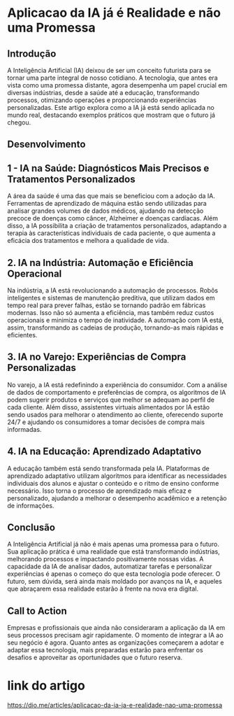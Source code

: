 # Aplicacao da IA já é Realidade e não uma Promessa

## Introdução

A Inteligência Artificial (IA) deixou de ser um conceito futurista para se tornar uma parte integral de nosso cotidiano. A tecnologia, que antes era vista como uma promessa distante, agora desempenha um papel crucial em diversas indústrias, desde a saúde até a educação, transformando processos, otimizando operações e proporcionando experiências personalizadas. Este artigo explora como a IA já está sendo aplicada no mundo real, destacando exemplos práticos que mostram que o futuro já chegou.

## Desenvolvimento

## 1 - IA na Saúde: Diagnósticos Mais Precisos e Tratamentos Personalizados

A área da saúde é uma das que mais se beneficiou com a adoção da IA. Ferramentas de aprendizado de máquina estão sendo utilizadas para analisar grandes volumes de dados médicos, ajudando na detecção precoce de doenças como câncer, Alzheimer e doenças cardíacas. Além disso, a IA possibilita a criação de tratamentos personalizados, adaptando a terapia às características individuais de cada paciente, o que aumenta a eficácia dos tratamentos e melhora a qualidade de vida.

## 2. IA na Indústria: Automação e Eficiência Operacional

Na indústria, a IA está revolucionando a automação de processos. Robôs inteligentes e sistemas de manutenção preditiva, que utilizam dados em tempo real para prever falhas, estão se tornando padrão em fábricas modernas. Isso não só aumenta a eficiência, mas também reduz custos operacionais e minimiza o tempo de inatividade. A automação com IA está, assim, transformando as cadeias de produção, tornando-as mais rápidas e eficientes.

## 3. IA no Varejo: Experiências de Compra Personalizadas

No varejo, a IA está redefinindo a experiência do consumidor. Com a análise de dados de comportamento e preferências de compra, os algoritmos de IA podem sugerir produtos e serviços que melhor se adequam ao perfil de cada cliente. Além disso, assistentes virtuais alimentados por IA estão sendo usados para melhorar o atendimento ao cliente, oferecendo suporte 24/7 e ajudando os consumidores a tomar decisões de compra mais informadas.

## 4. IA na Educação: Aprendizado Adaptativo

A educação também está sendo transformada pela IA. Plataformas de aprendizado adaptativo utilizam algoritmos para identificar as necessidades individuais dos alunos e ajustar o conteúdo e o ritmo de ensino conforme necessário. Isso torna o processo de aprendizado mais eficaz e personalizado, ajudando a melhorar o desempenho acadêmico e a retenção de informações.

## Conclusão

A Inteligência Artificial já não é mais apenas uma promessa para o futuro. Sua aplicação prática é uma realidade que está transformando indústrias, melhorando processos e impactando positivamente nossas vidas. A capacidade da IA de analisar dados, automatizar tarefas e personalizar experiências é apenas o começo do que esta tecnologia pode oferecer. O futuro, sem dúvida, será ainda mais moldado por avanços na IA, e aqueles que abraçarem essa realidade estarão à frente na nova era digital.

## Call to Action

Empresas e profissionais que ainda não consideraram a aplicação da IA em seus processos precisam agir rapidamente. O momento de integrar a IA ao seu negócio é agora. Quanto antes as organizações começarem a adotar e adaptar essa tecnologia, mais preparadas estarão para enfrentar os desafios e aproveitar as oportunidades que o futuro reserva.
# link do artigo 
https://dio.me/articles/aplicacao-da-ia-ja-e-realidade-nao-uma-promessa
